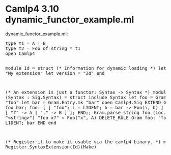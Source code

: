 <head>
<title>Camlp4 3.10 dynamic_functor_example.ml</title>
</head>
<body>

<h1>Camlp4 3.10 dynamic_functor_example.ml</h1>

<p>dynamic_functor_example.ml:</p>
<pre ml:content="ocaml noeval">
type t1 = A | B
type t2 = Foo of string * t1
open Camlp4

module Id = struct (* Information for dynamic loading *)
  let name = &quot;My_extension&quot;
  let version = &quot;$Id$&quot;
end

(* An extension is just a functor: Syntax -&gt; Syntax *)
module Make (Syntax : Sig.Syntax) = struct
  include Syntax
  let foo = Gram.Entry.mk &quot;foo&quot;
  let bar = Gram.Entry.mk &quot;bar&quot;
  open Camlp4.Sig
  EXTEND Gram
    GLOBAL: foo bar;
    foo: [ [ &quot;foo&quot;; i = LIDENT; b = bar -&gt; Foo(i, b) ] ];
    bar: [ [ &quot;?&quot; -&gt; A | &quot;.&quot; -&gt; B ] ];
  END;;
  Gram.parse_string foo (Loc.mk &quot;&lt;string&gt;&quot;) &quot;foo x?&quot; = Foo(&quot;x&quot;, A)
  DELETE_RULE Gram foo: &quot;foo&quot;; LIDENT; bar END
end

(* Register it to make it usable via the camlp4 binary. *)
module M = Register.SyntaxExtension(Id)(Make)
</pre>
